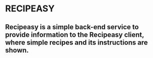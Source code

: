 # RECIPEASY
## Recipeasy is a simple back-end service to provide information to the Recipeasy client, where simple recipes and its instructions are shown.